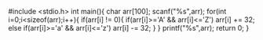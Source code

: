 #include <stdio.h>
int main(){
    char arr[100];
    scanf("%s",arr);
    for(int i=0;i<sizeof(arr);i++){
        if(arr[i] != 0){
            if(arr[i]>='A' && arr[i]<='Z')
                arr[i] += 32;
            else if(arr[i]>='a' && arr[i]<='z')
                arr[i] -= 32;
        }
    }
    printf("%s",arr);
    return 0;
}